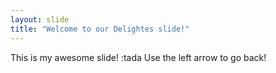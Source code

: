 ```yaml
---
layout: slide
title: "Welcome to our Delightes slide!"
---
```

This is my awesome slide! :tada
Use the left arrow to go back!
